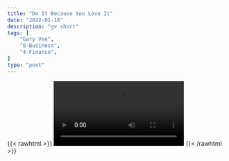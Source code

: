 ```yaml
---
title: "Do It Because You Love It"
date: "2022-01-18"
description: "gv short"
tags: [
    "Gary Vee",
    "6-Business",
    "4-Finance",
]
type: "post"
---
```

{{< rawhtml >}}
    <video width="auto" height="auto" controls>
        <source src="https://clips.dev00ps.com/Gary%20Vee/do_it_bc_you_love_it.mp4" type="video/mp4"> 
    </video>
{{< /rawhtml >}}